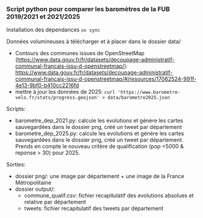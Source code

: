 ### Script python pour comparer les baromètres de la FUB 2019/2021 et 2021/2025

Installation des dépendances
`uv sync`


Données volumineuses à télécharger et à placer dans le dossier data/
- Contours des communes issues de OpenStreetMap (https://www.data.gouv.fr/fr/datasets/decoupage-administratif-communal-francais-issu-d-openstreetmap/): https://www.data.gouv.fr/fr/datasets/decoupage-administratif-communal-francais-issu-d-openstreetmap/#/resources/17062524-991f-4e13-9bf0-b410cc2216fd
- mettre à jour les données de 2025: `curl 'https://www.barometre-velo.fr/stats/progress.geojson' > data/barometre2025.json`



Scripts:
- barometre_dep_2021.py: calcule les evolutions et génère les cartes sauvegardées dans le dossier png, créé un tweet par département
- barometre_dep_2025.py: calcule les evolutions et génère les cartes sauvegardées dans le dossier png, créé un tweet par département. Prends en compte le nouveau critère de qualification (pop <5000 & reponse > 30) pour 2025.

Sorties:
- dossier png/: une image par département + une image de la France Métropolitaine
- dossier output/:
  * commune_qualif.csv: fichier recapitulatif des evolutions absolues et relative par département
  * tweets: fichier recapitulatif des tweets par département
